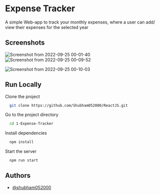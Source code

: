 # Expense Tracker

A simple Web-app to track your monthly expenses, where a user can add/ view their expenses for the selected year

## Screenshots

![Screenshot from 2022-09-25 00-01-40](https://user-images.githubusercontent.com/31250818/192114732-fb641008-9d38-4532-9e17-7d1ff9fda666.png)
![Screenshot from 2022-09-25 00-09-52](https://user-images.githubusercontent.com/31250818/192114744-10ed651c-6df7-40a9-a15e-b80d4fc94599.png)

![Screenshot from 2022-09-25 00-10-03](https://user-images.githubusercontent.com/31250818/192114747-1614e1e5-ae09-4f0c-8a00-daff547f0544.png)

## Run Locally

Clone the project

```bash
  git clone https://github.com/Shubham052000/ReactJS.git
```

Go to the project directory

```bash
  cd 1-Expense-Tracker
```

Install dependencies

```bash
  npm install
```

Start the server

```bash
  npm run start
```

## Authors

- [@shubham052000](https://github.com/shubham052000)
